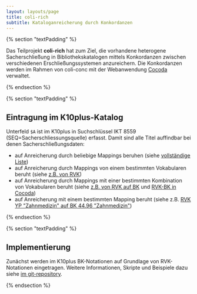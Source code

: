 ```yaml
---
layout: layouts/page
title: coli-rich
subtitle: Kataloganreicherung durch Konkordanzen
---
```


{% section "textPadding" %}

Das Teilprojekt **coli-rich** hat zum Ziel, die vorhandene heterogene Sacherschließung in Bibliothekskatalogen mittels Konkordanzen zwischen verschiedenen Erschließungssystemen anzureichern.  Die Konkordanzen werden im Rahmen von coli-conc mit der Webanwendung [Cocoda](https://coli-conc.gbv.de/cocoda/) verwaltet.

{% endsection %}

{% section "textPadding" %}

## Eintragung im K10plus-Katalog

Unterfeld `$A` ist im K10plus in Suchschlüssel IKT 8559 (SEQ=Sacherschliessungsquelle) erfasst. Damit sind alle Titel auffindbar bei denen Sacherschließungsdaten:

* auf Anreicherung durch beliebige Mappings beruhen (siehe [vollständige Liste](https://opac.k10plus.de/DB=2.299/CMD?ACT=SRCHA&IKT=8659&TRM=coli-conc.*))
* auf Anreicherung durch Mappings von einem bestimmten Vokabularen beruht (siehe [z.B. von RVK](https://opac.k10plus.de/DB=2.299/CMD?ACT=SRCHA&IKT=8659&TRM=coli+conc+rvk.*))
* auf Anreicherung durch Mappings mit einer bestimmten Kombination von Vokabularen beruht (siehe [z.B. von RVK auf BK](https://opac.k10plus.de/DB=2.299/CMD?ACT=SRCHA&IKT=8659&TRM=coli+conc+rvk+bk) und [RVK-BK in Cocoda](https://coli-conc.gbv.de/cocoda/app/?fromScheme=http%3A%2F%2Furi.gbv.de%2Fterminology%2Frvk%2F&toScheme=http%3A%2F%2Furi.gbv.de%2Fterminology%2Fbk%2F))
* auf Anreicherung mit einem bestimmten Mapping beruht (siehe z.B. [RVK YP "Zahnmedizin" auf BK 44.96 "Zahnmedizin"](https://opac.k10plus.de/DB=2.299/CMD?ACT=SRCHA&IKT=8659&TRM=https+coli+conc+gbv+de+api+mappings+5812d5a4+4301+4677+9236+e6e3b8d68f24))

{% endsection %}

{% section "textPadding" %}

## Implementierung

Zunächst werden im K10plus BK-Notationen auf Grundlage von RVK-Notationen eingetragen. Weitere Informationen, Skripte und Beispiele dazu siehe [im git-repository](https://github.com/gbv/coli-rich-scripts).

{% endsection %}

<!--
**coli-rich** ist eine Anwendung zur

Die Anwendung besteht aus zwei Teile:

1. Ein [Benutzerinterface](#benutzerinterface) zum Ausprobieren der Anreicherung
2. Ein [Webservice](#webservice) zur Abfrage von Anreicherungen in maschinenlesbarer Form

Als Eingabe dient jeweils die PPN eines Datensatz und das Datenbankkürzel einer PICA-Datenbank (standardmäßig der [K10Plus-Katalog](https://opac.k10plus.de/). Außerdem lässt sich bestimmen, welche Mappings bei der Anreicherung zu berücksichtigen sind (standardmäßig alle). Zurückgeliefert wird als Kataloganreicherung eine Liste von PICA-Feldern die hinzugefügt, geändert oder entfernt werden sollen. Bei neuen Erschließungsfeldern wird in Unterfeld `$A` die URI des Mappings eingetragen auf Grundlage welcher die Anreicherung ermittelt wurde. Bei Änderungen an Mappings kann die Anreicherung automatisch korrigiert werden.

Weitere Informationen und technische Details befinden sich im [coli-rich git Repository](https://github.com/gbv/coli-rich#readme).

* [coli-rich Produktivinstanz](https://coli-conc.gbv.de/coli-rich/app/)
* [coli-rich Entwicklungsinstanz](https://coli-conc.gbv.de/coli-rich/dev/)

## Benutzerinterface

Mit dem [coli-rich Benutzerinterface](https://coli-conc.gbv.de/coli-rich/app/) lässt sich eine Konfiguration erstellen die bestimmt, welche Art von Anreicherung auf Grundlage welcher Mappings erstellt werden sollen. Auch lässt sich das Ergebnis der konfigurierten Anreicherung an beliebigen Datensätzen direkt ausprobieren.

Die vorgeschlagene Anreicherung kann beispielsweise mit der Software WinIBW in den betreffenden Datensatz eingetragen werden.

[{% image "/images/screenshot-coli-rich-2020-08-24.png", "", "Screenshot coli-rich" %}](https://gbv.github.io/coli-rich/)

Der aktuelle Prototyp der coli-rich Webanwendung steht unter <https://gbv.github.io/coli-rich/> zur Verfügung.

## Webservice

Der [Webservice](https://coli-conc.gbv.de/coli-rich/app/api) ist für automatische Massenabfragen von Kataloganreicherung gedacht.

## Weitere Komponenten

Die Auswahl welche Datensätze angereichert werden sollen und die Eintragung der Änderung im PICA-Katalog und ist bislang *nicht* Bestandteil von coli-rich. Dies hat den Vorteil dass Anreicherung gezielt vorgenommen werden kann und die Datenbank nicht mit Massen von Änderungen überlastet wird. Stattdessen können gezielt Datensätze angereichert werden, die beispielsweise

* einem bestimmten Bestand zugeordnet sind,
* über bereits über ausgewählte Sacherschließung verfügen, oder
* im Rahmen des Update-Prozess sowieso geändert werden müssen.

Bei Bedarf können im Rahmen von coli-rich allerdings Abfragen bereitgestellt werden die Datensätze ermitteln bei denen eine Anreicherung aussichtsreich ist. Im Handbuch *Einführung in die Verarbeitung von PICA-Daten* ist hierfür [ein Beispiel enthalten](https://pro4bib.github.io/pica/#/verarbeitung?id=schnittstellen).

-->
